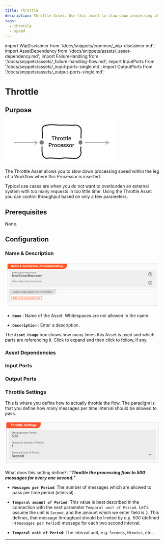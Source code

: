 ```yaml
---
title: Throttle
description: Throttle Asset. Use this asset to slow down processing of a stream.
tags:
  - throttle
  - speed
---
```


import WipDisclaimer from '/docs/snippets/common/_wip-disclaimer.md';
import AssetDependency from '/docs/snippets/assets/_asset-dependency.md';
import FailureHandling from '/docs/snippets/assets/_failure-handling-flow.md';
import InputPorts from '/docs/snippets/assets/_input-ports-single.md';
import OutputPorts from '/docs/snippets/assets/_output-ports-single.md';

# Throttle

## Purpose

![Throttle Asset (Throttle Flow Asset)](.asset-flow-throttle_images/2023-09-14-16-56-57.png)

The Throttle Asset allows you to slow down processing speed within the leg of a Workflow where this Processor is inserted.

Typical use cases are when you do not want to overburden an external system with too many requests in too little time. Using the Throttle Asset you can control throughput based on only a few
parameters.

## Prerequisites

None.

## Configuration

### Name & Description

![Name & Description (Throttle Flow Asset)](.asset-flow-streamboundary_images/6f497f41.png)

* **`Name`** : Name of the Asset. Whitespaces are not allowed in the name.

* **`Description`** : Enter a description.

The **`Asset Usage`** box shows how many times this Asset is used and which parts are referencing it. Click to expand and then click to follow, if any.

### Asset Dependencies

<AssetDependency></AssetDependency>

### Input Ports

<InputPorts></InputPorts>

### Output Ports

<OutputPorts></OutputPorts>

### Throttle Settings

This is where you define how to actually throttle the flow.
The paradigm is that you define how many messages per time interval should be allowed to pass.

![Throttle Settings (Throttle Flow Asset)](.asset-flow-throttle_images/2023-09-15-10-30-59.png)

What does this setting define?:
***"Throttle the processing flow to 500 messages for every one second."***

- **`Messages per Period`**: The number of messages which are allowed to pass per time period (interval).

- **`Temporal amount of Period`**: This value is best described in the connection with the next parameter `Temporal unit of Period`.
  Let's assume the unit is `Second`, and the amount which we enter field is `2`.
  This defines, that message throughput should be limited by e.g. 500 (defined in `Messages per Period`) message for each two second interval.

- **`Temporal unit of Period`**: The interval unit, e.g. `Seconds`, `Minutes`, etc..

---

<WipDisclaimer></WipDisclaimer>
